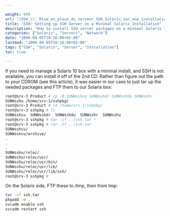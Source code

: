 ```yaml
---

weight: 999
url: "/SSH_\\:_Mise_en_place_du_serveur_SSH_Solaris_sur_une_installation_minimale/"
title: "SSH: Setting up SSH Server on a Minimal Solaris Installation"
description: "How to install SSH server packages on a minimal Solaris 10 installation"
categories: ["Solaris", "Servers", "Network"]
date: "2008-04-05T10:16:00+02:00"
lastmod: "2008-04-05T10:16:00+02:00"
tags: ["SSH", "Solaris", "Server", "Installation"]
toc: true

---
```


If you need to manage a Solaris 10 box with a minimal install, and SSH is not available, you can install it off of the 2nd CD. Rather than figure out the path to your CDROM (see this article), it was easier in our case to just tar up the needed packages and FTP them to our Solaris box:

```bash
root@srv-3 Product # cp -R SUNWsshcu SUNWsshdr SUNWsshdu SUNWsshr 
SUNWsshu /home/srv-1/sshpkg/
root@srv-3 Product # cd /home/srv-1/sshpkg/
root@srv-3 sshpkg # ls
SUNWsshcu  SUNWsshdr  SUNWsshdu  SUNWsshr  SUNWsshu
root@srv-3 sshpkg # tar -cf ../ssh.tar *
root@srv-3 sshpkg # tar -tf ../ssh.tar
SUNWsshcu/
SUNWsshcu/archive/
.
.
.
SUNWsshu/reloc/
SUNWsshu/reloc/usr/
SUNWsshu/reloc/usr/bin/
SUNWsshu/reloc/usr/lib/
SUNWsshu/reloc/usr/lib/ssh/
root@srv-3 sshpkg #
```

On the Solaris side, FTP these to /tmp, then from tmp:

```bash
tar -xf ssh.tar
pkgadd -d .
svcadm enable ssh
svcadm restart ssh
```
